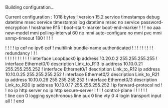 Building configuration...

Current configuration : 1018 bytes
!
version 15.2
service timestamps debug datetime msec
service timestamps log datetime msec
no service password-encryption
!
hostname R15
!
boot-start-marker
boot-end-marker
!
!
!
no aaa new-model
mmi polling-interval 60
no mmi auto-configure
no mmi pvc
mmi snmp-timeout 180
!
!
!
!         


!
!
!
!
ip cef
no ipv6 cef
!
multilink bundle-name authenticated
!
!
!
!
!
!
!
!
!
redundancy
!
!
!         
!
!
!
!
!
!
!
!
!
!
!
interface Loopback0
 ip address 10.20.0.2 255.255.255.255
!
interface Ethernet0/0
 description Link_to_R13
 ip address 10.10.0.21 255.255.255.252
!
interface Ethernet0/1
 description Link_to_R12
 ip address 10.10.0.25 255.255.255.252
!
interface Ethernet0/2
 description Link_to_R21
 ip address 10.10.0.29 255.255.255.252
!
interface Ethernet0/3
 description Link_to_R20
 ip address 10.10.0.17 255.255.255.252
!
ip forward-protocol nd
!
!
no ip http server
no ip http secure-server
!
!
!
!
control-plane
!
!
!
!
!
!         
!
line con 0
 logging synchronous
line aux 0
line vty 0 4
 login
 transport input all
!
!
end